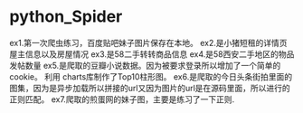 # python_Spider
ex1.第一次爬虫练习，百度贴吧妹子图片保存在本地。
ex2.是小猪短租的详情页屋主信息以及房屋情况
ex3.是58二手转转商品信息
ex4.是58西安二手地区的物品发帖数量
ex5.是爬取的豆瓣小说数据。因为被要求登录所以增加了一个简单的cookie。 利用 charts库制作了Top10柱形图。
ex6.是爬取的今日头条街拍里面的图集，因为是异步加载所以拼接的url又因为图片的url是在源码里面，所以进行的正则匹配。
ex7.爬取的煎蛋网的妹子图，主要是练习了一下正则.
